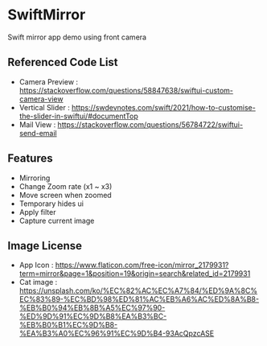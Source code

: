 # SwiftMirror
Swift mirror app demo using front camera

## Referenced Code List
- Camera Preview : https://stackoverflow.com/questions/58847638/swiftui-custom-camera-view
- Vertical Slider : https://swdevnotes.com/swift/2021/how-to-customise-the-slider-in-swiftui/#documentTop
- Mail View : https://stackoverflow.com/questions/56784722/swiftui-send-email

## Features
* Mirroring
* Change Zoom rate (x1 ~ x3)
* Move screen when zoomed
* Temporary hides ui
* Apply filter
* Capture current image

## Image License
- App Icon : https://www.flaticon.com/free-icon/mirror_2179931?term=mirror&page=1&position=19&origin=search&related_id=2179931
- Cat image : https://unsplash.com/ko/%EC%82%AC%EC%A7%84/%ED%9A%8C%EC%83%89-%EC%BD%98%ED%81%AC%EB%A6%AC%ED%8A%B8-%EB%B0%94%EB%8B%A5%EC%97%90-%ED%9D%91%EC%9D%B8%EA%B3%BC-%EB%B0%B1%EC%9D%B8-%EA%B3%A0%EC%96%91%EC%9D%B4-93AcQpzcASE
